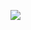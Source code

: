 [![](https://travis-ci.com/imagej/imagej-mesh-io.svg?branch=master)](https://travis-ci.com/imagej/imagej-mesh-io)

